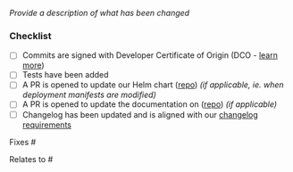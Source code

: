 <!-- Thank you for contributing!

     Read more about how you can contribute in our contribution guide:
     https://github.com/kedacore/keda/blob/main/CONTRIBUTING.md
-->

_Provide a description of what has been changed_

### Checklist

- [ ] Commits are signed with Developer Certificate of Origin (DCO - [learn more](https://github.com/kedacore/keda/blob/main/CONTRIBUTING.md#developer-certificate-of-origin-signing-your-work))
- [ ] Tests have been added
- [ ] A PR is opened to update our Helm chart ([repo](https://github.com/kedacore/charts)) *(if applicable, ie. when deployment manifests are modified)*
- [ ] A PR is opened to update the documentation on ([repo](https://github.com/kedacore/keda-docs)) *(if applicable)*
- [ ] Changelog has been updated and is aligned with our [changelog requirements](https://github.com/kedacore/keda/blob/main/CONTRIBUTING.md#Changelog)

<!--
  Make sure to link the related issue for this change
  If it requires multiple PRs and/or a PR on another repo as well, please use "Relates to" instead.
-->
Fixes #

<!--
  Make sure to link the related PRs for changes such as documentation & Helm charts
-->
Relates to #
